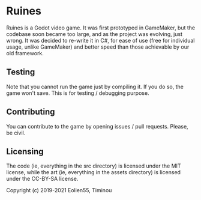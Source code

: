 # Ruines

Ruines is a Godot video game. It was first prototyped in GameMaker, but the codebase soon became too large, and as the project was evolving, just wrong. It was decided to re-write it in C#, for ease of use (free for individual usage, unlike GameMaker) and better speed than those achievable by our old framework.

## Testing
Note that you cannot run the game just by compiling it. If you do so, the game won't save. This is for testing / debugging purpose.

## Contributing
You can contribute to the game by opening issues / pull requests. Please, be civil.

## Licensing
The code (ie, everything in the src directory) is licensed under the MIT license, while the art (ie, everything in the assets directory) is licensed under the CC-BY-SA license.

Copyright (c) 2019-2021 Eolien55, Timinou
